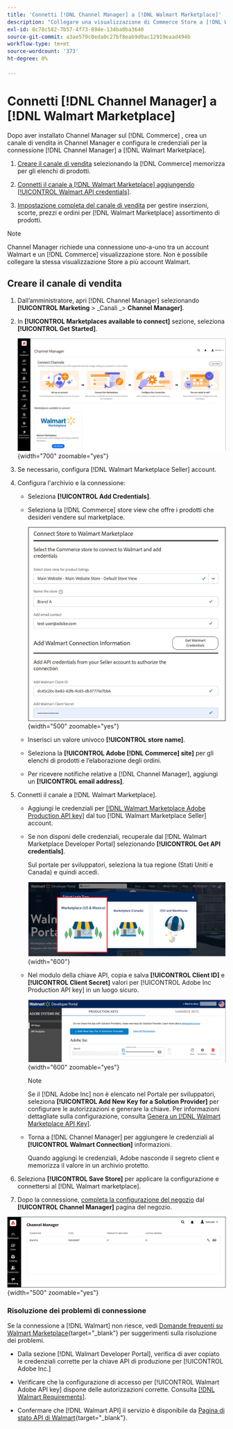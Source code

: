 ```yaml
---
title: 'Connetti [!DNL Channel Manager] a [!DNL Walmart Marketplace]'
description: "Collegare una visualizzazione di Commerce Store a [!DNL Walmart Marketplace] creare il canale di vendita per gestire gli elenchi di prodotti, le scorte, i prezzi e gli ordini di vendita di Walmart Marketplace."
exl-id: 8c78c582-7b57-4f73-894e-134ba0ba3640
source-git-commit: a3ae579c0eda0c27bf8eab9d0ac12919eaad494b
workflow-type: tm+mt
source-wordcount: '373'
ht-degree: 0%

---
```


# Connetti [!DNL Channel Manager] a [!DNL Walmart Marketplace]

Dopo aver installato Channel Manager sul [!DNL Commerce] , crea un canale di vendita in Channel Manager e configura le credenziali per la connessione [!DNL Channel Manager] a [!DNL Walmart Marketplace].

1. [Creare il canale di vendita](#create-the-sales-channel) selezionando la [!DNL Commerce] memorizza per gli elenchi di prodotti.

1. [Connetti il canale a [!DNL Walmart Marketplace] aggiungendo [!UICONTROL Walmart API credentials]](#connect-the-channel-to-walmart-marketplace).

1. [Impostazione completa del canale di vendita](#complete-sales-channel-store-setup) per gestire inserzioni, scorte, prezzi e ordini per [!DNL Walmart Marketplace] assortimento di prodotti.

>[!NOTE]
>
>Channel Manager richiede una connessione uno-a-uno tra un account Walmart e un [!DNL Commerce] visualizzazione store. Non è possibile collegare la stessa visualizzazione Store a più account Walmart.

## Creare il canale di vendita

1. Dall’amministratore, apri [!DNL Channel Manager] selezionando **[!UICONTROL Marketing** > _Canali _> **Channel Manager]**.

1. In **[!UICONTROL Marketplaces available to connect]** sezione, seleziona **[!UICONTROL Get Started]**.

   ![Connetti nuovo [!DNL Walmart] memorizza in [!DNL Channel Manager]](assets/channel-manager-home.png){width="700" zoomable="yes"}

1. Se necessario, configura [!DNL Walmart Marketplace Seller] account.

1. Configura l&#39;archivio e la connessione:

   - Seleziona **[!UICONTROL Add Credentials]**.

   - Seleziona la [!DNL Commerce] store view che offre i prodotti che desideri vendere sul marketplace.

      ![Configurare la connessione tra [!DNL Commerce] e [!DNL Walmart Marketplace] da [!DNL Channel Manager]](assets/configure-commerce-to-marketplace-connection.png){width="500" zoomable="yes"}

   - Inserisci un valore univoco **[!UICONTROL store name]**.

   - Seleziona la **[!UICONTROL Adobe [!DNL Commerce] site]** per gli elenchi di prodotti e l’elaborazione degli ordini.

   - Per ricevere notifiche relative a [!DNL Channel Manager], aggiungi un **[!UICONTROL email address]**.

1. Connetti il canale a [!DNL Walmart Marketplace].

   - Aggiungi le credenziali per [[!DNL Walmart Marketplace Adobe Production API key]](walmart-requirements.md#generate-a-walmart-marketplace-production-api-key) dal tuo [!DNL Walmart Marketplace Seller] account.

   - Se non disponi delle credenziali, recuperale dal [!DNL Walmart Marketplace Developer Portal] selezionando **[!UICONTROL Get API credentials]**.

      Sul portale per sviluppatori, seleziona la tua regione (Stati Uniti e Canada) e quindi accedi.

      ![[!DNL Walmart Marketplace] accesso account](assets/walmart-marketplace-login-page.png){width="600"}

   - Nel modulo della chiave API, copia e salva **[!UICONTROL Client ID]** e **[!UICONTROL Client Secret]** valori per [!UICONTROL Adobe Inc Production API key] in un luogo sicuro.

      ![[!DNL Walmart Marketplace API key] pagina di configurazione](assets/walmart-api-key-management-form.png){width="600" zoomable="yes"}

      >[!NOTE]
      >
      >Se il [!DNL Adobe Inc] non è elencato nel Portale per sviluppatori, seleziona **[!UICONTROL Add New Key for a Solution Provider]** per configurare le autorizzazioni e generare la chiave. Per informazioni dettagliate sulla configurazione, consulta [Genera un [!DNL Walmart Marketplace API Key]](walmart-requirements.md#generate-a-walmart-marketplace-api-key).

   - Torna a [!DNL Channel Manager] per aggiungere le credenziali al **[!UICONTROL Walmart Connection]** informazioni.

      Quando aggiungi le credenziali, Adobe nasconde il segreto client e memorizza il valore in un archivio protetto.

1. Seleziona **[!UICONTROL Save Store]** per applicare la configurazione e connettersi al [!DNL Walmart marketplace].

1. Dopo la connessione, [completa la configurazione del negozio](complete-sales-channel-store-setup.md) dal **[!UICONTROL Channel Manager]** pagina del negozio.

![Imposta primo archivio](assets/channel-manager-setup-first-store.png){width="500" zoomable="yes"}

### Risoluzione dei problemi di connessione

Se la connessione a [!DNL Walmart] non riesce, vedi [Domande frequenti su Walmart Marketplace](https://developer.walmart.com/faq/us/faq-auth/){target="_blank"} per suggerimenti sulla risoluzione dei problemi.

- Dalla sezione [!DNL Walmart Developer Portal], verifica di aver copiato le credenziali corrette per la chiave API di produzione per [!UICONTROL Adobe Inc.]

- Verificare che la configurazione di accesso per [!UICONTROL Walmart Adobe API key] dispone delle autorizzazioni corrette. Consulta [[!DNL Walmart Requirements]](walmart-requirements.md##generate-a-walmart-marketplace-api-key).

- Confermare che [!DNL Walmart API] il servizio è disponibile da [Pagina di stato API di Walmart](https://developer.walmart.com/us/whats-new/new-api-status-information-now-available/){target="_blank"}.
